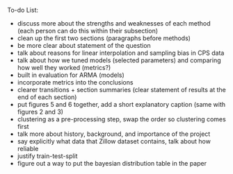 To-do List:
- discuss more about the strengths and weaknesses of each method (each person can do this within their subsection)
- clean up the first two sections (paragraphs before methods)
- be more clear about statement of the question
- talk about reasons for linear interpolation and sampling bias in CPS data
- talk about how we tuned models (selected parameters) and comparing how well they worked (metrics?)
- built in evaluation for ARMA (models)
- incorporate metrics into the conclusions
- clearer transitions + section summaries (clear statement of results at the end of each section)
- put figures 5 and 6 together, add a short explanatory caption (same with figures 2 and 3)
- clustering as a pre-processing step, swap the order so clustering comes first
- talk more about history, background, and importance of the project
- say explicitly what data that Zillow dataset contains, talk about how reliable 
- justify train-test-split
- figure out a way to put the bayesian distribution table in the paper